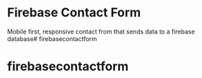 # Firebase Contact Form

Mobile first, responsive contact from that sends data to a firebase database# firebasecontactform
# firebasecontactform

